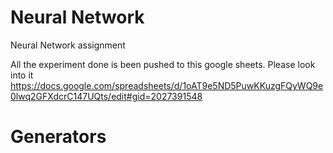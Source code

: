 # Neural Network
Neural Network assignment

All the experiment done is been pushed to this google sheets. Please look into it
https://docs.google.com/spreadsheets/d/1oAT9e5ND5PuwKKuzgFQyWQ9e0lwq2GFXdcrC147UQts/edit#gid=2027391548

# Generators
